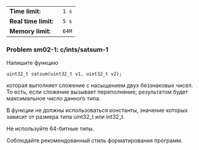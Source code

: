 |                       |        |
|-----------------------|--------|
| **Time limit:**       | ` 1 s` |
|  **Real time limit:** | ` 5 s` |
|  **Memory limit:**    | ` 64M` |


### Problem sm02-1: c/ints/satsum-1

Напишите функцию

    
    
    uint32_t satsum(uint32_t v1, uint32_t v2);

которая выполняет сложение с насыщением двух беззнаковых чисел.
То есть, если сложение вызывает переполнение, результатом будет
максимальное число данного типа.

В функции не должны использоваться константы, значение которых
зависит от размера типа uint32_t или int32_t.

Не используйте 64-битные типы.

Соблюдайте рекомендованный стиль форматирования программ.

